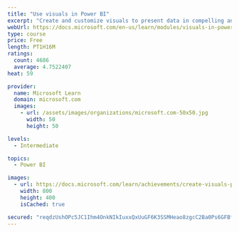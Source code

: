 ```yaml
---
title: "Use visuals in Power BI"
excerpt: "Create and customize visuals to present data in compelling and insightful ways."
webUrl: https://docs.microsoft.com/en-us/learn/modules/visuals-in-power-bi/
type: course
price: Free
length: PT1H16M
ratings:
  count: 4686
  average: 4.7522407
heat: 59

provider:
  name: Microsoft Learn
  domain: microsoft.com
  images:
    - url: /assets/images/organizations/microsoft.com-50x50.jpg
      width: 50
      height: 50

levels:
  - Intermediate

topics:
  - Power BI

images:
  - url: https://docs.microsoft.com/learn/achievements/create-visuals-power-bi-desktop-social.png
    width: 800
    height: 400
    isCached: true

secured: "reqdzUshOPc5JC1Ihm4OnkNIkIuxxQxUuGF6K3SSMHeao8zgcC2Ba0Ps6GFBf1nO9hRPOnTvdSBFH+sjiKQCmMAklyQK86YDdUfQQZxoK92QbgUaaUJvDTgXTGTELFUCLBuZB3z1ZhoERPUsZzLhnJICgkTjlb42WVCbo4MTMiD4UcrmBkvLkJdQ8l4Mt8PmrWWcNCoTbBCtcjqd16irwpVC8y2H6iFmiZ9bnkUe/I3UdNcVizlC0xjwk79ya9L+PMA0QYjAgMN7jIel6yTxHKfli42fH1Ult3qCbzRfivqDAjMzSY8b0EcVyo7SnnLUuz5Fz6wBwronKyrFChqRJHGvn3JMrRQG9wIT/EZzxbU/HUXYD/nUQLUi/rnLYvaqt/GmGYnE/6MdD/aU5Fr5n0oK+ulr4caJcMcF+D5kjow=;xQo7JebUFhWcRzvO/qRAeg=="
---
```


